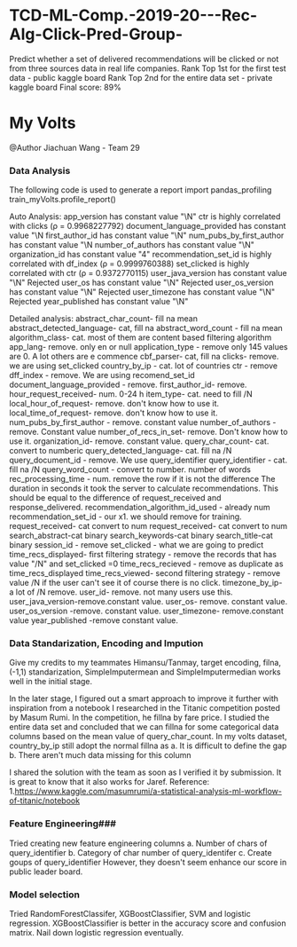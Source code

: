 # TCD-ML-Comp.-2019-20---Rec-Alg-Click-Pred-Group-
Predict whether a set of delivered recommendations will be clicked or not from three sources data in real life companies.
Rank Top 1st for the first test data - public kaggle board
Rank Top 2nd for the entire data set - private kaggle board
Final score: 89%

# My Volts
@Author Jiachuan Wang - Team 29
### Data Analysis ###
The following code is used to generate a report
import pandas_profiling
train_myVolts.profile_report()

Auto Analysis:
app_version has constant value "\N"
ctr is highly correlated with clicks (ρ = 0.9968227792)
document_language_provided has constant value "\N
first_author_id has constant value "\N"
num_pubs_by_first_author has constant value "\N
number_of_authors has constant value "\N"
organization_id has constant value "4"
recommendation_set_id is highly correlated with df_index (ρ = 0.9999760388)
set_clicked is highly correlated with ctr (ρ = 0.9372770115)
user_java_version has constant value "\N"	Rejected
user_os has constant value "\N"	Rejected
user_os_version has constant value "\N"	Rejected
user_timezone has constant value "\N"	Rejected
year_published has constant value "\N"

Detailed analysis:
abstract_char_count- fill na mean
abstract_detected_language- cat, fill na
abstract_word_count - fill na mean
algorithm_class- cat. most of them are content based filtering algorithm
app_lang- remove. only en or null
application_type - remove only 145 values are 0. A lot others are e commence
cbf_parser- cat, fill na
clicks- remove. we are using set_clicked
country_by_ip - cat. lot of countries
ctr - remove
dff_index - remove. We are using recomend_set_id
document_language_provided - remove. 
first_author_id- remove. 
hour_request_received- num. 0-24 h
item_type- cat. need to fill /N
local_hour_of_request- remove.  don't know how to use it.
local_time_of_request- remove. don't know how to use it.
num_pubs_by_first_author - remove. constant value
number_of_authors - remove. Constant value
number_of_recs_in_set- remove. Don't know how to use it.
organization_id- remove. constant value.
query_char_count- cat. convert to numberic
query_detected_language- cat. fill na /N
query_document_id - remove. We use query_identifier
query_identifier - cat. fill na /N
query_word_count - convert to number. number of words
rec_processing_time - num. remove the row if it is not the difference
The duration in seconds it took the server to calculate recommendations. This should be equal to the difference of request_received and response_delivered.
recommendation_algorithm_id_used - already num
recommendation_set_id - our x1. we should remove for training.
request_received- cat convert to num
request_received- cat convert to num
search_abstract-cat binary
search_keywords-cat binary
search_title-cat binary
session_id - remove
set_clicked - what we are going to predict
time_recs_displayed- first filtering strategy - remove the records that has value "/N" and set_clicked =0
time_recs_recieved - remove as duplicate as time_recs_displayed
time_recs_viewed- second filtering strategy - remove value /N if the user can't see it of course there is no click.
timezone_by_ip- a lot of /N remove.
user_id- remove. not many users use this.
user_java_version-remove.constant value.
user_os- remove. constant value.
user_os_version -remove. constant value.
user_timezone- remove.constant value
year_published -remove constant value.

### Data Standarization, Encoding and Impution ###
Give my credits to my teammates Himansu/Tanmay, target encoding, filna, (-1,1) standarization, SimpleImputermean and SimpleImputermedian works well in the initial stage. 

In the later stage, I figured out a smart approach to improve it further with inspiration from a notebook I researched in the Titanic competition posted by Masum Rumi. In the competition, he fillna by fare price. I studied the entire data set and concluded that we can fillna for some categorical data columns based on the mean value of query_char_count.
In my volts dataset, country_by_ip still adopt the normal fillna as
a. It is difficult to define the gap
b. There aren't much data missing for this column

I shared the solution with the team as soon as I verified it by submission. It is great to know that it also works for Jaref.
Reference: 
1.https://www.kaggle.com/masumrumi/a-statistical-analysis-ml-workflow-of-titanic/notebook

### Feature Engineering###
Tried creating new feature engineering columns
a. Number of chars of query_identifier
b. Category of char number of query_identifer
c. Create goups of query_identifier
However, they doesn't seem enhance our score in public leader board.

### Model selection ###
Tried RandomForestClassifer, XGBoostClassifier, SVM and logistic regression. XGBoostClassifier is better in the accuracy score and confusion matrix.
Nail down logistic regression eventually.

